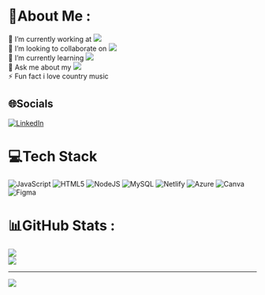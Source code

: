 

<!--
**MicheleVigano/MicheleVigano** is a ✨ _special_ ✨ repository because its `README.md` (this file) appears on your GitHub profile.
-->
# 💫About Me :
🔭 I’m currently working at <a href="https://gellify.com"> <img src="https://img.shields.io/badge/-GELLIFY-important"></a> </br>
🤝 I’m looking to collaborate on <a href="https://github.com/MicheleVigano/my1pyGame"> <img src="https://img.shields.io/badge/-my1pyGame-blue"></a> </br>
 🌱 I’m currently learning <a href="https://github.com/MicheleVigano/MovieApp"> <img src="https://img.shields.io/badge/-JS-yellow"></a> </br>
💬 Ask me about my <a href="https://github.com/MicheleVigano/monopattino"> <img src="https://img.shields.io/badge/-monopattino-green"></a> </br>
⚡ Fun fact i love country music 

## 🌐Socials
[![LinkedIn](https://img.shields.io/badge/LinkedIn-%230077B5.svg?logo=linkedin&logoColor=white)](https://www.linkedin.com/in/michelevigano) 

# 💻Tech Stack
![JavaScript](https://img.shields.io/badge/javascript-%23323330.svg?style=flat&logo=javascript&logoColor=%23F7DF1E) ![HTML5](https://img.shields.io/badge/html5-%23E34F26.svg?style=flat&logo=html5&logoColor=white) ![NodeJS](https://img.shields.io/badge/node.js-6DA55F?style=flat&logo=node.js&logoColor=white) ![MySQL](https://img.shields.io/badge/mysql-%2300f.svg?style=flat&logo=mysql&logoColor=white) ![Netlify](https://img.shields.io/badge/netlify-%23000000.svg?style=flat&logo=netlify&logoColor=#00C7B7) ![Azure](https://img.shields.io/badge/azure-%230072C6.svg?style=flat&logo=azure-devops&logoColor=white) ![Canva](https://img.shields.io/badge/Canva-%2300C4CC.svg?style=flat&logo=Canva&logoColor=white) 	![Figma](https://img.shields.io/badge/figma-%23F24E1E.svg?style=flat&logo=figma&logoColor=white)
# 📊GitHub Stats :
![](https://github-readme-stats.vercel.app/api?username=MicheleVigano&theme=default&hide_border=false&include_all_commits=true&count_private=true)<br/>
![](https://github-readme-streak-stats.herokuapp.com/?user=MicheleVigano&theme=default&hide_border=false)<br/>

---
[![](https://visitcount.itsvg.in/api?id=MicheleVigano&icon=0&color=0)](https://visitcount.itsvg.in)
